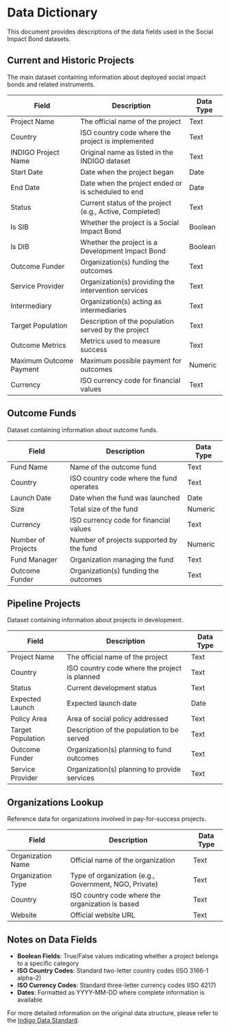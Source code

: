 # Data Dictionary

This document provides descriptions of the data fields used in the Social Impact Bond datasets.

## Current and Historic Projects

The main dataset containing information about deployed social impact bonds and related instruments.

| Field | Description | Data Type |
|-------|-------------|-----------|
| Project Name | The official name of the project | Text |
| Country | ISO country code where the project is implemented | Text |
| INDIGO Project Name | Original name as listed in the INDIGO dataset | Text |
| Start Date | Date when the project began | Date |
| End Date | Date when the project ended or is scheduled to end | Date |
| Status | Current status of the project (e.g., Active, Completed) | Text |
| Is SIB | Whether the project is a Social Impact Bond | Boolean |
| Is DIB | Whether the project is a Development Impact Bond | Boolean |
| Outcome Funder | Organization(s) funding the outcomes | Text |
| Service Provider | Organization(s) providing the intervention services | Text |
| Intermediary | Organization(s) acting as intermediaries | Text |
| Target Population | Description of the population served by the project | Text |
| Outcome Metrics | Metrics used to measure success | Text |
| Maximum Outcome Payment | Maximum possible payment for outcomes | Numeric |
| Currency | ISO currency code for financial values | Text |

## Outcome Funds

Dataset containing information about outcome funds.

| Field | Description | Data Type |
|-------|-------------|-----------|
| Fund Name | Name of the outcome fund | Text |
| Country | ISO country code where the fund operates | Text |
| Launch Date | Date when the fund was launched | Date |
| Size | Total size of the fund | Numeric |
| Currency | ISO currency code for financial values | Text |
| Number of Projects | Number of projects supported by the fund | Numeric |
| Fund Manager | Organization managing the fund | Text |
| Outcome Funder | Organization(s) funding the outcomes | Text |

## Pipeline Projects

Dataset containing information about projects in development.

| Field | Description | Data Type |
|-------|-------------|-----------|
| Project Name | The official name of the project | Text |
| Country | ISO country code where the project is planned | Text |
| Status | Current development status | Text |
| Expected Launch | Expected launch date | Date |
| Policy Area | Area of social policy addressed | Text |
| Target Population | Description of the population to be served | Text |
| Outcome Funder | Organization(s) planning to fund outcomes | Text |
| Service Provider | Organization(s) planning to provide services | Text |

## Organizations Lookup

Reference data for organizations involved in pay-for-success projects.

| Field | Description | Data Type |
|-------|-------------|-----------|
| Organization Name | Official name of the organization | Text |
| Organization Type | Type of organization (e.g., Government, NGO, Private) | Text |
| Country | ISO country code where the organization is based | Text |
| Website | Official website URL | Text |

## Notes on Data Fields

- **Boolean Fields**: True/False values indicating whether a project belongs to a specific category
- **ISO Country Codes**: Standard two-letter country codes (ISO 3166-1 alpha-2)
- **ISO Currency Codes**: Standard three-letter currency codes (ISO 4217)
- **Dates**: Formatted as YYYY-MM-DD where complete information is available

For more detailed information on the original data structure, please refer to the [Indigo Data Standard](https://github.com/INDIGO-Initiative/indigo-data-standard).
